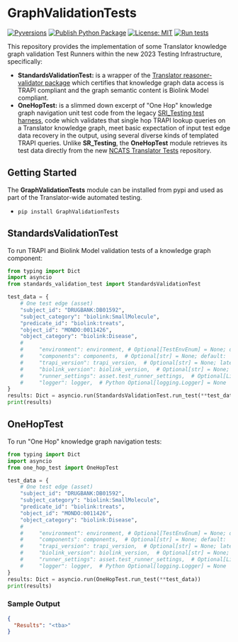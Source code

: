 
# GraphValidationTests

[![Pyversions](https://img.shields.io/pypi/pyversions/reasoner-validator)](https://pypi.python.org/pypi/OneHopTests)
[![Publish Python Package](https://github.com/TranslatorSRI/OneHopTests/actions/workflows/python-publish.yml/badge.svg)](https://pypi.org/project/OneHopTests/)
[![License: MIT](https://img.shields.io/badge/License-MIT-green.svg)](https://opensource.org/licenses/MIT)
[![Run tests](https://github.com/TranslatorSRI/OneHopTests/actions/workflows/test.yml/badge.svg)](https://github.com/TranslatorSRI/OneHopTests/actions/workflows/test.yml)


This repository provides the implementation of some Translator knowledge graph validation Test Runners within the new 2023 Testing Infrastructure, specifically:

- **StandardsValidationTest:** is a wrapper of the [Translator reasoner-validator package](https://github.com/NCATSTranslator/reasoner-validator) which certifies that knowledge graph data access is TRAPI compliant and the graph semantic content is Biolink Model compliant.
- **OneHopTest:** is a slimmed down excerpt of "One Hop" knowledge graph navigation unit test code from the legacy [SRI_Testing test harness](https://github.com/TranslatorSRI/SRI_testing), code which validates that single hop TRAPI lookup queries on a Translator knowledge graph, meet basic expectation of input test edge data recovery in the output, using several diverse kinds of templated TRAPI queries. Unlike **SR_Testing**, the **OneHopTest** module retrieves its test data directly from the new [NCATS Translator Tests](https://github.com/NCATSTranslator/Tests) repository. 

## Getting Started

The **GraphValidationTests** module can be installed from pypi and used as part of the Translator-wide automated testing.

- `pip install GraphValidationTests`

## StandardsValidationTest

To run TRAPI and Biolink Model validation tests of a knowledge graph component:

```python
from typing import Dict
import asyncio
from standards_validation_test import StandardsValidationTest

test_data = {
    # One test edge (asset)
    "subject_id": "DRUGBANK:DB01592",
    "subject_category": "biolink:SmallMolecule",
    "predicate_id": "biolink:treats",
    "object_id": "MONDO:0011426",
    "object_category": "biolink:Disease",
    #
    #     "environment": environment, # Optional[TestEnvEnum] = None; default: 'TestEnvEnum.ci' if not given
    #     "components": components,  # Optional[str] = None; default: 'ars' if not given
    #     "trapi_version": trapi_version,  # Optional[str] = None; latest community release if not given
    #     "biolink_version": biolink_version,  # Optional[str] = None; current Biolink Toolkit default if not given
    #     "runner_settings": asset.test_runner_settings,  # Optional[List[str]] = None
    #     "logger": logger,  # Python Optional[logging.Logger] = None
}
results: Dict = asyncio.run(StandardsValidationTest.run_test(**test_data))
print(results)
```

## OneHopTest

To run "One Hop" knowledge graph navigation tests:

```python
from typing import Dict
import asyncio
from one_hop_test import OneHopTest

test_data = {
    # One test edge (asset)
    "subject_id": "DRUGBANK:DB01592",
    "subject_category": "biolink:SmallMolecule",
    "predicate_id": "biolink:treats",
    "object_id": "MONDO:0011426",
    "object_category": "biolink:Disease",
    #
    #     "environment": environment, # Optional[TestEnvEnum] = None; default: 'TestEnvEnum.ci' if not given
    #     "components": components,  # Optional[str] = None; default: 'ars' if not given
    #     "trapi_version": trapi_version,  # Optional[str] = None; latest community release if not given
    #     "biolink_version": biolink_version,  # Optional[str] = None; current Biolink Toolkit default if not given
    #     "runner_settings": asset.test_runner_settings,  # Optional[List[str]] = None
    #     "logger": logger,  # Python Optional[logging.Logger] = None
}
results: Dict = asyncio.run(OneHopTest.run_test(**test_data))
print(results)
```

### Sample Output

```json
{
  "Results": "<tba>"
}
```
